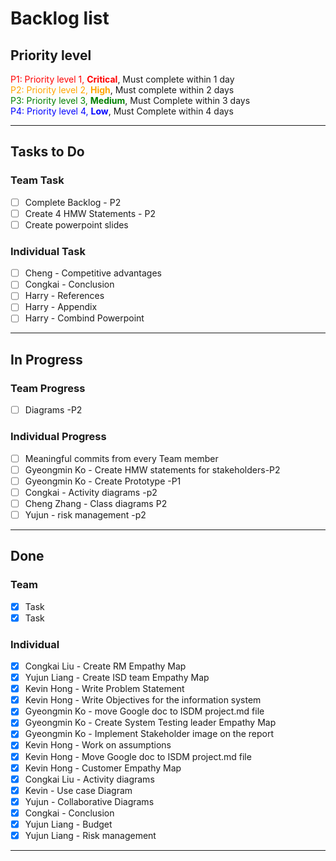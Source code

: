 # Backlog list

## Priority level
<span style="color: red;"> P1: Priority level 1, **Critical**</span>, Must complete within 1 day  
<span style="color: Orange;"> P2: Priority level 2, **High**</span>, Must complete within 2 days    
<span style="color: Green;">P3: Priority level 3, **Medium**</span>, Must Complete within 3 days    
<span style="color: Blue;">P4: Priority level 4, **Low**</span>, Must Complete within 4 days  

- - - -
## Tasks to Do
### Team Task  
- [ ] Complete Backlog - P2
- [ ] Create 4 HMW Statements - P2
- [ ] Create powerpoint slides 
### Individual Task
- [ ] Cheng - Competitive advantages 
- [ ] Congkai - Conclusion 
- [ ] Harry - References 
- [ ] Harry - Appendix
- [ ] Harry - Combind Powerpoint 
- - - -
## In Progress
### Team Progress
- [ ] Diagrams -P2
### Individual Progress
- [ ] Meaningful commits from every Team member 
- [ ] Gyeongmin Ko - Create HMW statements for stakeholders-P2
- [ ] Gyeongmin Ko - Create Prototype -P1
- [ ] Congkai - Activity diagrams -p2
- [ ] Cheng Zhang - Class diagrams P2
- [ ] Yujun - risk management -p2

- - - -
## Done
### Team 
- [x] Task
- [x] Task
### Individual 
- [x] Congkai Liu - Create RM Empathy Map
- [x] Yujun Liang - Create ISD team Empathy Map
- [x] Kevin Hong - Write Problem Statement
- [x] Kevin Hong - Write Objectives for the information system
- [x] Gyeongmin Ko - move Google doc to ISDM project.md file 
- [x] Gyeongmin Ko - Create System Testing leader Empathy Map 
- [x] Gyeongmin Ko - Implement Stakeholder image on the report
- [x] Kevin Hong - Work on assumptions
- [x] Kevin Hong - Move Google doc to ISDM project.md file
- [x] Kevin Hong - Customer Empathy Map
- [x] Congkai Liu - Activity diagrams
- [x] Kevin - Use case Diagram
- [x] Yujun - Collaborative Diagrams
- [x] Congkai - Conclusion
- [x] Yujun Liang - Budget
- [x] Yujun Liang - Risk management
- - -
